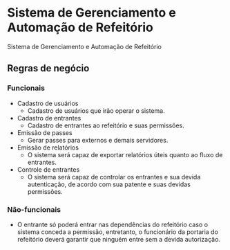 # Sistema de Gerenciamento e Automação de Refeitório

Sistema de Gerenciamento e Automação de Refeitório

## Regras de negócio

### Funcionais

- Cadastro de usuários
  - Cadastro de usuários que irão operar o sistema.
- Cadastro de entrantes
  - Cadastro de entrantes ao refeitório e suas permissões.
- Emissão de passes
  - Gerar passes para externos e demais servidores.
- Emissão de relatórios
  - O sistema será capaz de exportar relatórios úteis quanto ao fluxo de entrantes.
- Controle de entrantes
  - O sistema será capaz de controlar os entrantes e sua devida autenticação, de acordo com sua patente e suas devidas permissões.

### Não-funcionais

- O entrante só poderá entrar nas dependências do refeitório caso o sistema conceda a permissão, entretanto, o funcionário da portaria do refeitório deverá garantir que ninguém entre sem a devida autorização.

